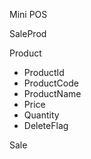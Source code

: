 Mini POS

SaleProd

Product 
- ProductId
- ProductCode
- ProductName
- Price
- Quantity
- DeleteFlag

Sale
